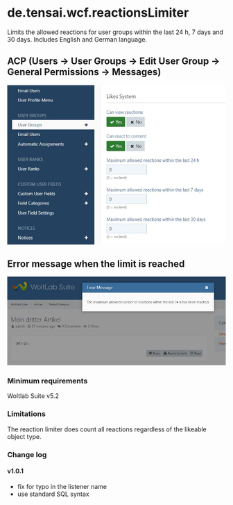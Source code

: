 # de.tensai.wcf.reactionsLimiter
Limits the allowed reactions for user groups within the last 24 h, 7 days and 30 days.
Includes English and German language.

## ACP (Users -> User Groups -> Edit User Group -> General Permissions -> Messages)
![ACP](https://github.com/Tensai75/de.tensai.wcf.reactionsLimiter/raw/main/resources/acp.jpg)

## Error message when the limit is reached
![Error_Message](https://github.com/Tensai75/de.tensai.wcf.reactionsLimiter/raw/main/resources/error_message.jpg)

### Minimum requirements
Woltlab Suite v5.2

### Limitations
The reaction limiter does count all reactions regardless of the likeable object type.

### Change log
#### v1.0.1
- fix for typo in the listener name
- use standard SQL syntax